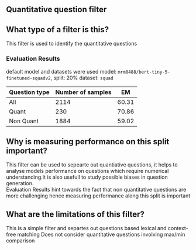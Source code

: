 ## Quantitative question filter

## What type of a filter is this?

This filter is used to identify the quantitative questions <br>
### Evaluation Results

default model and datasets were used 
model: `mrm8488/bert-tiny-5-finetuned-squadv2`, 
split: 20% 
dataset: `squad`

| Question type | Number of samples| EM|
|--------------------|------|--------|
|All| 2114| 60.31|
|Quant | 230| 70.86|
|Non Quant|1884| 59.02|


## Why is measuring performance on this split important?
This filter can be used to sepearte out quantiative questions, it helps to analyse models performance on questions which require numerical understanding.It is also usefull to study possible biases in question generation. <br>Evaluation Results hint towards the fact that non quantitative questions are more challenging hence measuring performance along this split is important  <br>


## What are the limitations of this filter?
This is a simple filter and separtes out questions based lexical and context-free matching
Does not consider quantitative questions involving max/min comparison
